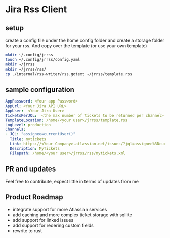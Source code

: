 # Jira Rss Client 

## setup
create a config file under the home config folder and create a storage folder for your rss. And copy over the template (or use your own template)
```sh
mkdir ~/.config/jrrss
touch ~/.config/jrrss/config.yaml
mkdir ~/jrrss
mkdir ~/jrrss/rss/
cp ./internal/rss-writer/rss.gotext ~/jrrss/template.rss
```

## sample configuration
```yaml
AppPassword: <Your app Password>
AppUrl: <Your Jira API URL>
AppUser:  <Your Jira User>
TicketsPerJQL:  <the max number of tickets to be returned per channel>
TemplateLocation: /home/<your user>/jrrss/template.rss
LogLevel: production
Channels:
- JQL: "assignee=currentUser()"
  Title: mytickets
  Link: https://<Your Company>.atlassian.net/issues/?jql=assignee%3DcurrentUser()
  Description: MyTickets
  Filepath: /home/<your user>/jrrss/rss/mytickets.xml
```
## PR and updates
Feel free to contribute, expect little in terms of updates from me

## Product Roadmap
* integrate support for more Atlassian services
* add caching and more complex ticket storage with sqllite
* add support for linked issues
* add support for redering custom fields
* rewrite to rust

